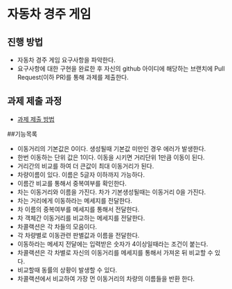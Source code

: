 # 자동차 경주 게임
## 진행 방법
* 자동차 경주 게임 요구사항을 파악한다.
* 요구사항에 대한 구현을 완료한 후 자신의 github 아이디에 해당하는 브랜치에 Pull Request(이하 PR)를 통해 과제를 제출한다.

## 과제 제출 과정
* [과제 제출 방법](https://github.com/next-step/nextstep-docs/tree/master/precourse)


##기능목록
* 이동거리의 기본값은 0이다. 생성될때 기본값 미만인 경우 에러가 발생한다.
* 한번 이동하는 단위 값은 1이다. 이동을 시키면 거리단위 1만큼 이동이 된다.
* 거리간의 비교를 하여 더 큰값이 최대 이동거리가 된다.
* 차량이름이 있다. 이름은 5글자 이하까지 가능하다.
* 이름간 비교를 통해서 중복여부를 확인한다.
* 차는 이동거리와 이름을 가진다. 차가 기본생성될때는 이동거리 0을 가진다.
* 차는 거리에게 이동하라는 메세지를 전달한다.
* 차 이름의 중복여부를 메세지를 통해서 전달한다.
* 차 객체간 이동거리를 비교하는 메세지를 전달한다.
* 차콜랙션은 각 차들의 모음이다.
* 각 차량별로 이동관련 판별값과 이름을 전달한다.
* 이동하라는 메세지 전달에는 입력받은 숫자가 4이상일때라는 조건이 붙는다.
* 차콜랙션은 각 차별로 자신의 이동거리를 메세지를 통해서 가져온 뒤 비교할 수 있다.
* 비교할때 동률의 상황이 발생할 수 있다.
* 차콜랙션에서 비교하여 가장 먼 이동거리의 차량의 이름들을 반환 한다.